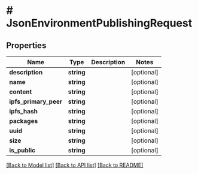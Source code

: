 # # JsonEnvironmentPublishingRequest

## Properties

Name | Type | Description | Notes
------------ | ------------- | ------------- | -------------
**description** | **string** |  | [optional]
**name** | **string** |  | [optional]
**content** | **string** |  | [optional]
**ipfs_primary_peer** | **string** |  | [optional]
**ipfs_hash** | **string** |  | [optional]
**packages** | **string** |  | [optional]
**uuid** | **string** |  | [optional]
**size** | **string** |  | [optional]
**is_public** | **string** |  | [optional]

[[Back to Model list]](../../README.md#models) [[Back to API list]](../../README.md#endpoints) [[Back to README]](../../README.md)
